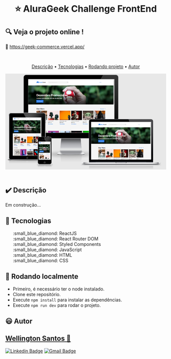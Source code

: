 # <p align="center">:star: AluraGeek Challenge FrontEnd</p>

## :mag: Veja o projeto online !

:link: https://geek-commerce.vercel.app/

<br>
<p align="center">
 <a href="#heavy_check_mark-Descrição">Descrição</a> •
 <a href="#hammer-Tecnologias">Tecnologias</a> •
 <a href="#game_die-Rodando-localmente">Rodando projeto</a> •
 <a href="#smiley-autor">Autor</a>
</p>

<img src="https://github.com/WSantos79/AluraGeek/blob/main/public/image.png?raw=true"><br><br>


## :heavy_check_mark: **Descrição**

Em construção...


## :hammer: **Tecnologias**

<ul type="none">
<li>:small_blue_diamond: ReactJS</li>
<li>:small_blue_diamond: React Router DOM</li>
<li>:small_blue_diamond: Styled Components</li>
<li>:small_blue_diamond: JavaScript</li>
<li>:small_blue_diamond: HTML</li>
<li>:small_blue_diamond: CSS</li>
</ul>

## :game_die: Rodando localmente

+ Primeiro, é necessário ter o node instalado.
+ Clone este repositório.
+ Execute `npm install` para instalar as dependências.
+ Execute `npm run dev` para rodar o projeto.

## :smiley: Autor

## <a href="https://github.com/WSantos79">Wellington Santos 🚀</a>

[![Linkedin Badge](https://img.shields.io/badge/-WellingtonSantos79-blue?style=flat-square&logo=Linkedin&logoColor=white&link=https://www.linkedin.com/in/wellingtonsantos79/)](https://www.linkedin.com/in/wellingtonsantos79/) 
[![Gmail Badge](https://img.shields.io/badge/-WellingtonSantos7799@gmail.com-c14438?style=flat-square&logo=Gmail&logoColor=white&link=mailto:wellingtonsantos7799@gmail.com)](mailto:wellingtonsantos7799@gmail.com)












